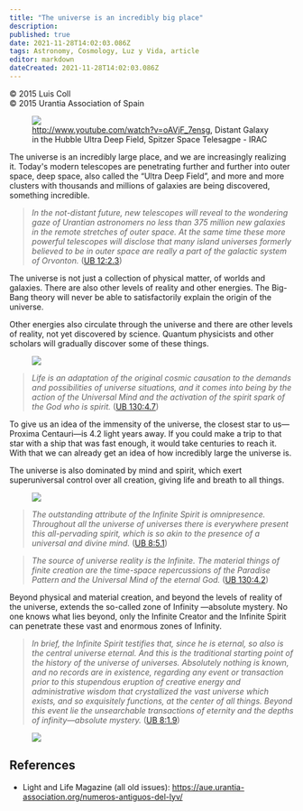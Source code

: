 ```yaml
---
title: "The universe is an incredibly big place"
description: 
published: true
date: 2021-11-28T14:02:03.086Z
tags: Astronomy, Cosmology, Luz y Vida, article
editor: markdown
dateCreated: 2021-11-28T14:02:03.086Z
---
```


<p class="v-card v-sheet theme--light gray lighten-3 px-2">© 2015 Luis Coll<br>© 2015 Urantia Association of Spain</p>


<figure id="Figure_1" class="image urantiapedia">
<img src="/image/article/Luz_y_Vida/LyV39/09.jpg">
<figcaption><a href="http://www.youtube.com/watch?v=oAVjF_7ensg">http://www.youtube.com/watch?v=oAVjF_7ensg</a>, Distant Galaxy in the Hubble Ultra Deep Field, Spitzer Space Telesagpe - IRAC</figcaption>
</figure>

The universe is an incredibly large place, and we are increasingly realizing it. Today's modern telescopes are penetrating further and further into outer space, deep space, also called the “Ultra Deep Field”, and more and more clusters with thousands and millions of galaxies are being discovered, something incredible.

> _In the not-distant future, new telescopes will reveal to the wondering gaze of Urantian astronomers no less than 375 million new galaxies in the remote stretches of outer space. At the same time these more powerful telescopes will disclose that many island universes formerly believed to be in outer space are really a part of the galactic system of Orvonton._ ([UB 12:2.3](/en/The_Urantia_Book/12#p2_3))

The universe is not just a collection of physical matter, of worlds and galaxies. There are also other levels of reality and other energies. The Big-Bang theory will never be able to satisfactorily explain the origin of the universe.

Other energies also circulate through the universe and there are other levels of reality, not yet discovered by science. Quantum physicists and other scholars will gradually discover some of these things.

<figure id="Figure_2" class="image urantiapedia">
<img src="/image/article/Luz_y_Vida/LyV39/08.jpg">
</figure>

> _Life is an adaptation of the original cosmic causation to the demands and possibilities of universe situations, and it comes into being by the action of the Universal Mind and the activation of the spirit spark of the God who is spirit._ ([UB 130:4.7](/en/The_Urantia_Book/130#p4_7))

To give us an idea of the immensity of the universe, the closest star to us—Proxima Centauri—is 4.2 light years away. If you could make a trip to that star with a ship that was fast enough, it would take centuries to reach it. With that we can already get an idea of how incredibly large the universe is.

The universe is also dominated by mind and spirit, which exert superuniversal control over all creation, giving life and breath to all things.

<figure id="Figure_3" class="image urantiapedia">
<img src="/image/article/Luz_y_Vida/LyV39/10.jpg">
</figure>

> _The outstanding attribute of the Infinite Spirit is omnipresence. Throughout all the universe of universes there is everywhere present this all-pervading spirit, which is so akin to the presence of a universal and divine mind._ ([UB 8:5.1](/en/The_Urantia_Book/8#p5_1))

> _The source of universe reality is the Infinite. The material things of finite creation are the time-space repercussions of the Paradise Pattern and the Universal Mind of the eternal God._ ([UB 130:4.2](/en/The_Urantia_Book/130#p4_2))

Beyond physical and material creation, and beyond the levels of reality of the universe, extends the so-called zone of Infinity —absolute mystery. No one knows what lies beyond, only the Infinite Creator and the Infinite Spirit can penetrate these vast and enormous zones of Infinity.

> _In brief, the Infinite Spirit testifies that, since he is eternal, so also is the central universe eternal. And this is the traditional starting point of the history of the universe of universes. Absolutely nothing is known, and no records are in existence, regarding any event or transaction prior to this stupendous eruption of creative energy and administrative wisdom that crystallized the vast universe which exists, and so exquisitely functions, at the center of all things. Beyond this event lie the unsearchable transactions of eternity and the depths of infinity—absolute mystery._ ([UB 8:1.9](/en/The_Urantia_Book/8#p1_9))

<figure id="Figure_4" class="image urantiapedia">
<img src="/image/article/Luz_y_Vida/LyV39/12.jpg">
</figure>

## References

- Light and Life Magazine (all old issues): https://aue.urantia-association.org/numeros-antiguos-del-lyv/

